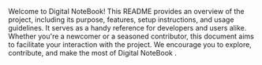Welcome to Digital NoteBook!
This README provides an overview of the project, including its purpose, features, setup instructions, and usage guidelines. It serves as a handy reference for developers and users alike. Whether you're a newcomer or a seasoned contributor, this document aims to facilitate your interaction with the project. We encourage you to explore, contribute, and make the most of Digital NoteBook .
